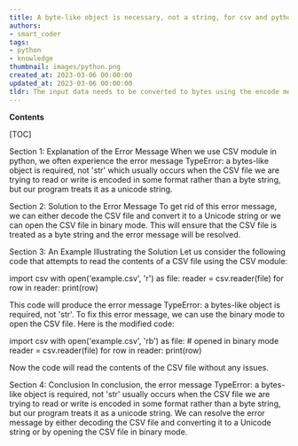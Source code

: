 ```yaml
---
title: A byte-like object is necessary, not a string, for csv and python, as indicated by the typeerror
authors:
- smart_coder
tags:
- python
- knowledge
thumbnail: images/python.png
created_at: 2023-03-06 00:00:00
updated_at: 2023-03-06 00:00:00
tldr: The input data needs to be converted to bytes using the encode method before it can be written to a file or passed to a function that requires bytes instead of Unicode strings.
---
```


**Contents**

[TOC]

Section 1: Explanation of the Error Message
When we use CSV module in python, we often experience the error message TypeError: a bytes-like object is required, not 'str' which usually occurs when the CSV file we are trying to read or write is encoded in some format rather than a byte string, but our program treats it as a unicode string. 

Section 2: Solution to the Error Message
To get rid of this error message, we can either decode the CSV file and convert it to a Unicode string or we can open the CSV file in binary mode. This will ensure that the CSV file is treated as a byte string and the error message will be resolved.

Section 3: An Example Illustrating the Solution 
Let us consider the following code that attempts to read the contents of a CSV file using the CSV module:

import csv
with open('example.csv', 'r') as file:
    reader = csv.reader(file)
    for row in reader:
        print(row)

This code will produce the error message TypeError: a bytes-like object is required, not 'str'. To fix this error message, we can use the binary mode to open the CSV file. Here is the modified code:

import csv
with open('example.csv', 'rb') as file: # opened in binary mode
    reader = csv.reader(file)
    for row in reader:
        print(row)

Now the code will read the contents of the CSV file without any issues.

Section 4: Conclusion
In conclusion, the error message TypeError: a bytes-like object is required, not 'str' usually occurs when the CSV file we are trying to read or write is encoded in some format rather than a byte string, but our program treats it as a unicode string. We can resolve the error message by either decoding the CSV file and converting it to a Unicode string or by opening the CSV file in binary mode.
